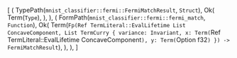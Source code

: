 [
    (
        TypePath(`mnist_classifier::fermi::FermiMatchResult`, `Struct`),
        Ok(
            Term(`Type`),
        ),
    ),
    (
        FormPath(`mnist_classifier::fermi::fermi_match`, `Function`),
        Ok(
            Term(`Fp(Ref TermLiteral::EvalLifetime List ConcaveComponent, List TermCurry { variance: Invariant, x: Term(`Ref TermLiteral::EvalLifetime ConcaveComponent`), y: Term(`Option f32`) }) -> FermiMatchResult`),
        ),
    ),
]